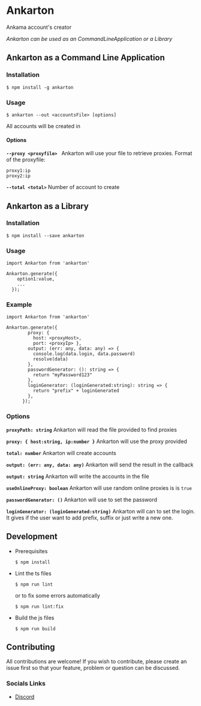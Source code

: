 # Ankarton

Ankama account's creator

*Ankarton can be used as an CommandLineApplication or a Library*

## Ankarton as a Command Line Application

### Installation

```
$ npm install -g ankarton
```

### Usage

```
$ ankarton --out <accountsFile> [options]
```
All accounts will be created in <accountsFile>

#### Options
**`--proxy <proxyfile> `**
Ankarton will use your file to retrieve proxies. 
Format of the proxyfile:
```
proxy1:ip
proxy2:ip
```


**`--total <total>`**
Number of account to create

## Ankarton as a Library

### Installation

```
$ npm install --save ankarton
```

### Usage

```
import Ankarton from 'ankarton'

Ankarton.generate({
    option1:value,
    ...
  });

```

### Example

```
import Ankarton from 'ankarton'

Ankarton.generate({
        proxy: { 
          host: <proxyHost>, 
          port: <proxyIp> },
        output: (err: any, data: any) => {
          console.log(data.login, data.password)
          resolve(data)
        },
        passwordGenerator: (): string => {
          return "myPassword123"
        },
        loginGenerator: (loginGenerated:string): string => {
          return "prefix" + loginGenerated
        },
      });

```

### Options

**`proxyPath: string`**
Ankarton will read the file provided to find proxies

**`proxy: { host:string, ip:number }`**
Ankarton will use the proxy provided

**`total: number`**
Ankarton will create <total> accounts

**`output: (err: any, data: any)`**
Ankarton will send the result in the <output> callback

**`output: string`**
Ankarton will write the accounts in the <output> file

**`useOnlineProxy: boolean`**
Ankarton will use random online proxies is <useOnlineProxy> is `true`

**`passwordGenerator: ()`**
Ankarton will use <passwordGenerator> to set the password

**`loginGenerator: (loginGenerated:string)`**
Ankarton will can <loginGenerator> to set the login. It gives <loginGenerated> if the user want to add prefix, suffix or just write a new one. 


## Development

 * Prerequisites

   ```
   $ npm install
   ```

* Lint the ts files

    ```
    $ npm run lint
    ```
    or to fix some errors automatically
    ```
    $ npm run lint:fix
    ```  


* Build the js files

    ```
    $ npm run build
    ```  

## Contributing

All contributions are welcome! If you wish to contribute, please create an issue first so that your feature, problem or question can be discussed.

### Socials Links

- [Discord](https://discord.gg/swU74Fm)
